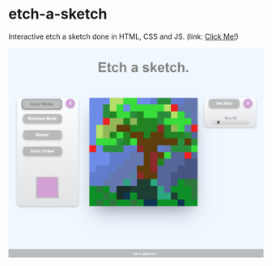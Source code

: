 # etch-a-sketch
Interactive etch a sketch done in HTML, CSS and JS. (link: [Click Me!](https://dimsito1.github.io/etch-a-sketch/))

![Etch a Sketch](new-etch-png-copy.png)